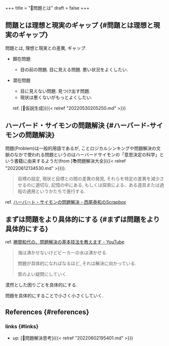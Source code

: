 +++
title = "📝問題とは"
draft = false
+++

## 問題とは理想と現実のギャップ {#問題とは理想と現実のギャップ}

問題とは, 理想と現実との差異, ギャップ.

-   顕在問題
    -   目の前の問題. 目に見える問題. 悪い状況をよくしたい.
-   潜在問題

    -   目に見えない問題. 見つけ出す問題.
    -   現状は悪くないがもっとよくしたい.

    ref. [📝仮説生成]({{< relref "20220530205250.md" >}})


## ハーバード・サイモンの問題解決 {#ハーバード-サイモンの問題解決}

問題(Problem)は一般的用語であるが, ことロジカルシンキングや問題解決の文脈のなかで使われる問題というのはハーバードサイモンの「意思決定の科学」という書籍に由来するようだ(from [📚問題解決大全]({{< relref "20220612134530.md" >}})).

> 目標の設定, 現状と目標との間の差異の発見, それらを特定の差異を減少させるのに適切な, 記憶の中にある, もしくは探索による、ある道具または過程の適用というかたちで進行する.

ref. [ハーバート・サイモンの問題解決 - 西尾泰和のScrapbox](https://scrapbox.io/nishio/%E3%83%8F%E3%83%BC%E3%83%90%E3%83%BC%E3%83%88%E3%83%BB%E3%82%B5%E3%82%A4%E3%83%A2%E3%83%B3%E3%81%AE%E5%95%8F%E9%A1%8C%E8%A7%A3%E6%B1%BA)


## まずは問題をより具体的にする {#まずは問題をより具体的にする}

ref. [勝間和代の、問題解決の基本技法を教えます - YouTube](https://www.youtube.com/watch?v=nOU5LPDhWfs&t=17s)

> 海は沸かせないけどビーカーの水は沸かせる.
>
> 問題が具体的になればなるほど, それは解決に向かっている.
>
> 質のよい疑問にしていく.

漠然とした困りごとを具体的にする.

問題を具体的にすることで小さく小さくしていく.


## References {#references}


### links {#links}

-   up: [📁問題解決思考]({{< relref "20220602195401.md" >}})
